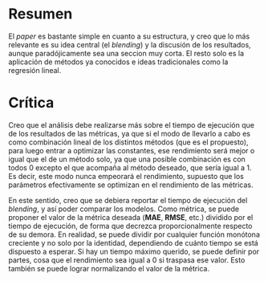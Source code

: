 # Resumen
El *paper* es bastante simple en cuanto a su estructura, y creo que lo más relevante es su idea central (el *blending*) y la discusión de los resultados, aunque paradójicamente sea una seccion muy corta. El resto solo es la aplicación de métodos ya conocidos e ideas tradicionales como la regresión lineal.

# Crítica
Creo que el análisis debe realizarse más sobre el tiempo de ejecución que de los resultados de las métricas, ya que si el modo de llevarlo a cabo es como combinación lineal de los distintos métodos (que es el propuesto), para luego entrar a optimizar las constantes, ese rendimiento será mejor o igual que el de un método solo, ya que una posible combinación es con todos 0 excepto el que acompaña al método deseado, que sería igual a 1. Es decir, este modo nunca empeorará el rendimiento, supuesto que los parámetros efectivamente se optimizan en el rendimiento de las métricas.

En este sentido, creo que se debiera reportar el tiempo de ejecución del *blending*, y así poder comparar los modelos. Como métrica, se puede proponer el valor de la métrica deseada (**MAE**, **RMSE**, etc.) dividido por el tiempo de ejecución, de forma que decrezca proporcionalmente respecto de su demora. En realidad, se puede dividir por cualquier función monótona creciente y no solo por la identidad, dependiendo de cuánto tiempo se está dispuesto a esperar. Si hay un tiempo máximo querido, se puede definir por partes, cosa que el rendimiento sea igual a 0 si traspasa ese valor. Esto también se puede lograr normalizando el valor de la métrica.